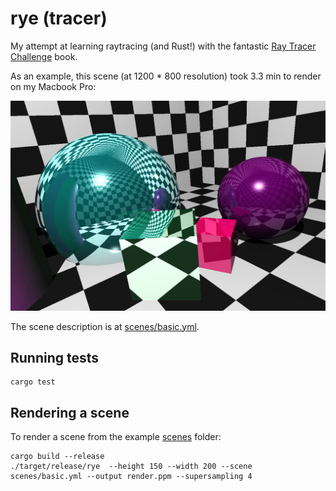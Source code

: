 # rye (tracer)

My attempt at learning raytracing (and Rust!) with the fantastic [Ray Tracer Challenge](http://raytracerchallenge.com) book.

As an example, this scene (at 1200 * 800 resolution) took 3.3 min to render on my Macbook Pro:

![Example](scenes/basic.png?raw=true "Example scene")

The scene description is at [scenes/basic.yml](scenes/basic.yml).

## Running tests

```
cargo test
```

## Rendering a scene

To render a scene from the example [scenes](scenes) folder:

```
cargo build --release
./target/release/rye  --height 150 --width 200 --scene scenes/basic.yml --output render.ppm --supersampling 4

```
